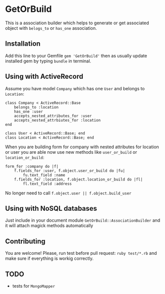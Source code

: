 # GetOrBuild

This is a association builder which helps to generate or get associated object with `belogs_to` or `has_one` association.

## Installation

Add this line to your Gemfile
`gem 'GetOrBuild'`
then as usually update installed gem by typing `bundle` in terminal.

## Using with ActiveRecord

Assume you have model `Company` which has one `User` and belongs to `Location`:

	class Company < ActiveRecord::Base
		belongs_to :location
		has_one :user
		accepts_nested_attributes_for :user
		accepts_nested_attrbiutes_for :location
	end
	
	class User < ActiveRecord::Base; end
	class Location < ActiveRecord::Base; end

When you are building form for company with nested attributes for location or user you are able now use new methods like `user_or_build` or `location_or_build`:

	form_for :company do |f|
		f.fields_for :user, f.object.user_or_build do |fu|
			fu.text_field :name
		f.fields_for :location, f.object.location_or_build do |fl|
			fl.text_field :address
			
No longer need to call `f.object.user || f.object.build_user`

## Using with NoSQL databases

Just include in your document module `GetOrBuild::AssociationBuilder` and it will attach magick methods automatically

## Contributing
You are welcome! Please, run test before pull request: `ruby test/*.rb` and make sure if everything is workig correctly.

## TODO
* tests for `MongoMapper`